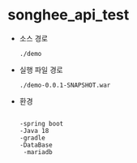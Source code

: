 # songhee_api_test

- 소스 경로
  ```
  ./demo
  ```
  
- 실행 파일 경로
  ```
  ./demo-0.0.1-SNAPSHOT.war
  ```

- 환경
    
    ```
    
    -spring boot
    -Java 18
    -gradle
    -DataBase
     -mariadb
    ```
